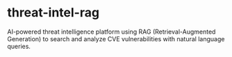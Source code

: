 # threat-intel-rag
AI-powered threat intelligence platform using RAG (Retrieval-Augmented Generation) to search and analyze CVE vulnerabilities with natural language queries.
